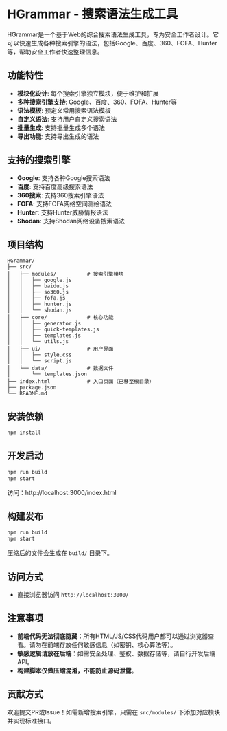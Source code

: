 # HGrammar - 搜索语法生成工具

HGrammar是一个基于Web的综合搜索语法生成工具，专为安全工作者设计。它可以快速生成各种搜索引擎的语法，包括Google、百度、360、FOFA、Hunter等，帮助安全工作者快速整理信息。

## 功能特性

- **模块化设计**: 每个搜索引擎独立模块，便于维护和扩展
- **多种搜索引擎支持**: Google、百度、360、FOFA、Hunter等
- **语法模板**: 预定义常用搜索语法模板
- **自定义语法**: 支持用户自定义搜索语法
- **批量生成**: 支持批量生成多个语法
- **导出功能**: 支持导出生成的语法

## 支持的搜索引擎

- **Google**: 支持各种Google搜索语法
- **百度**: 支持百度高级搜索语法
- **360搜索**: 支持360搜索引擎语法
- **FOFA**: 支持FOFA网络空间测绘语法
- **Hunter**: 支持Hunter威胁情报语法
- **Shodan**: 支持Shodan网络设备搜索语法

## 项目结构

```
HGrammar/
├── src/
│   ├── modules/          # 搜索引擎模块
│   │   ├── google.js
│   │   ├── baidu.js
│   │   ├── so360.js
│   │   ├── fofa.js
│   │   ├── hunter.js
│   │   └── shodan.js
│   ├── core/             # 核心功能
│   │   ├── generator.js
│   │   ├── quick-templates.js
│   │   ├── templates.js
│   │   └── utils.js
│   ├── ui/               # 用户界面
│   │   ├── style.css
│   │   └── script.js
│   └── data/             # 数据文件
│       └── templates.json
├── index.html            # 入口页面（已移至根目录）
├── package.json
└── README.md
```

## 安装依赖

```bash
npm install
```

## 开发启动

```bash
npm run build
npm start
```
访问：http://localhost:3000/index.html

## 构建发布

```bash
npm run build
npm start
```
压缩后的文件会生成在 `build/` 目录下。

## 访问方式

- 直接浏览器访问 `http://localhost:3000/`

## 注意事项

- **前端代码无法彻底隐藏**：所有HTML/JS/CSS代码用户都可以通过浏览器查看。请勿在前端存放任何敏感信息（如密钥、核心算法等）。
- **敏感逻辑请放在后端**：如需安全处理、鉴权、数据存储等，请自行开发后端API。
- **构建脚本仅做压缩混淆，不能防止源码泄露**。

## 贡献方式

欢迎提交PR或Issue！如需新增搜索引擎，只需在 `src/modules/` 下添加对应模块并实现标准接口。
